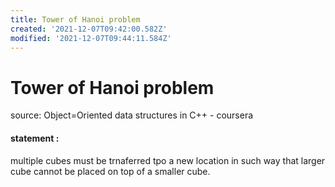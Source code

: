 ```yaml
---
title: Tower of Hanoi problem
created: '2021-12-07T09:42:00.582Z'
modified: '2021-12-07T09:44:11.584Z'
---
```


# Tower of Hanoi problem
source: Object=Oriented data structures in C++ - coursera
#### statement :
multiple cubes must be trnaferred tpo a new location in such way that larger cube cannot be placed on top of a smaller cube.
